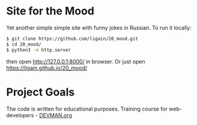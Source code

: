 
# Site for the Mood

Yet another simple simple site with funny jokes in Russian.
To run it locally:
```bash
$ git clone https://github.com/ligain/20_mood.git
$ cd 20_mood/
$ python3 -m http.server
```
then open http://127.0.0.1:8000/ in browser.
Or just open https://ligain.github.io/20_mood/

# Project Goals

The code is written for educational purposes. Training course for web-developers - [DEVMAN.org](https://devman.org)

